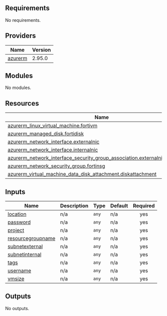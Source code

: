 <!-- BEGIN_TF_DOCS -->
## Requirements

No requirements.

## Providers

| Name | Version |
|------|---------|
| <a name="provider_azurerm"></a> [azurerm](#provider\_azurerm) | 2.95.0 |

## Modules

No modules.

## Resources

| Name | Type |
|------|------|
| [azurerm_linux_virtual_machine.fortivm](https://registry.terraform.io/providers/hashicorp/azurerm/latest/docs/resources/linux_virtual_machine) | resource |
| [azurerm_managed_disk.fortidisk](https://registry.terraform.io/providers/hashicorp/azurerm/latest/docs/resources/managed_disk) | resource |
| [azurerm_network_interface.externalnic](https://registry.terraform.io/providers/hashicorp/azurerm/latest/docs/resources/network_interface) | resource |
| [azurerm_network_interface.internalnic](https://registry.terraform.io/providers/hashicorp/azurerm/latest/docs/resources/network_interface) | resource |
| [azurerm_network_interface_security_group_association.externalnic_fortinsg_ass](https://registry.terraform.io/providers/hashicorp/azurerm/latest/docs/resources/network_interface_security_group_association) | resource |
| [azurerm_network_security_group.fortinsg](https://registry.terraform.io/providers/hashicorp/azurerm/latest/docs/resources/network_security_group) | resource |
| [azurerm_virtual_machine_data_disk_attachment.diskattachment](https://registry.terraform.io/providers/hashicorp/azurerm/latest/docs/resources/virtual_machine_data_disk_attachment) | resource |

## Inputs

| Name | Description | Type | Default | Required |
|------|-------------|------|---------|:--------:|
| <a name="input_location"></a> [location](#input\_location) | n/a | `any` | n/a | yes |
| <a name="input_password"></a> [password](#input\_password) | n/a | `any` | n/a | yes |
| <a name="input_project"></a> [project](#input\_project) | n/a | `any` | n/a | yes |
| <a name="input_resourcegroupname"></a> [resourcegroupname](#input\_resourcegroupname) | n/a | `any` | n/a | yes |
| <a name="input_subnetexternal"></a> [subnetexternal](#input\_subnetexternal) | n/a | `any` | n/a | yes |
| <a name="input_subnetinternal"></a> [subnetinternal](#input\_subnetinternal) | n/a | `any` | n/a | yes |
| <a name="input_tags"></a> [tags](#input\_tags) | n/a | `any` | n/a | yes |
| <a name="input_username"></a> [username](#input\_username) | n/a | `any` | n/a | yes |
| <a name="input_vmsize"></a> [vmsize](#input\_vmsize) | n/a | `any` | n/a | yes |

## Outputs

No outputs.
<!-- END_TF_DOCS -->